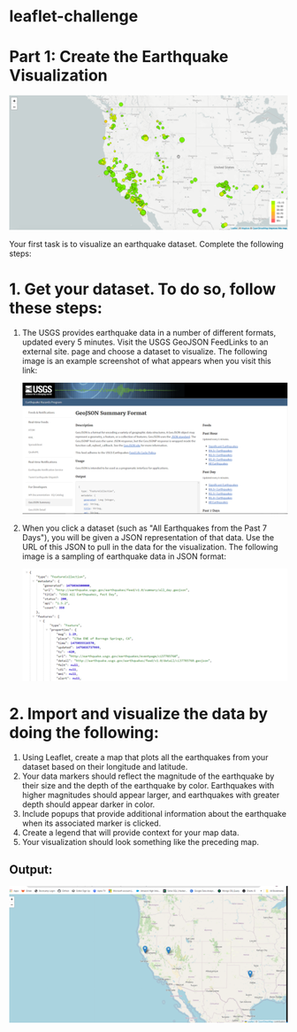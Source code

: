 # leaflet-challenge

# Part 1: Create the Earthquake Visualization

![Alt text](Images/2-BasicMap.png)

Your first task is to visualize an earthquake dataset. Complete the following steps:

# 1. Get your dataset. To do so, follow these steps:

  1. The USGS provides earthquake data in a number of different formats, updated every 5 minutes. Visit the USGS GeoJSON FeedLinks to an external site. page and choose a dataset to visualize. 
     The following image is an example screenshot of what appears when you visit this link:

     ![Alt text](Images/3-Data.png)

  2. When you click a dataset (such as "All Earthquakes from the Past 7 Days"), you will be given a JSON representation of that data. Use the URL of this JSON to pull in the data for the visualization. 
     The following image is a sampling of earthquake data in JSON format:

     ![Alt text](Images/4-JSON.png)


# 2. Import and visualize the data by doing the following:
  
  1. Using Leaflet, create a map that plots all the earthquakes from your dataset based on their longitude and latitude.
  2. Your data markers should reflect the magnitude of the earthquake by their size and the depth of the earthquake by color. Earthquakes with higher magnitudes should appear larger, and earthquakes with greater 
     depth should appear darker in color.
  3. Include popups that provide additional information about the earthquake when its associated marker is clicked.
  4. Create a legend that will provide context for your map data.
  5. Your visualization should look something like the preceding map.

  ## Output:
  ![Alt text](Images/Base_Map.png)
